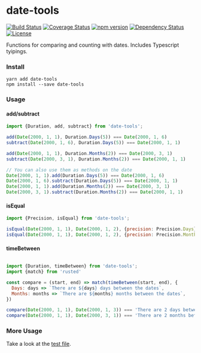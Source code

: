 # date-tools
[![Build Status](https://travis-ci.org/Pajn/date-tools.svg?branch=master)](https://travis-ci.org/Pajn/date-tools)
[![Coverage Status](https://coveralls.io/repos/github/Pajn/date-tools/badge.svg?branch=master)](https://coveralls.io/github/Pajn/date-tools?branch=master)
[![npm version](https://badge.fury.io/js/date-tools.svg)](https://badge.fury.io/js/date-tools)
[![Dependency Status](https://david-dm.org/Pajn/date-tools.svg)](https://david-dm.org/Pajn/date-tools)
[![License](http://img.shields.io/:license-mit-blue.svg)](http://doge.mit-license.org)

Functions for comparing and counting with dates. Includes Typescript tyipings.


### Install
```
yarn add date-tools
npm install --save date-tools
```

### Usage

#### add/subtract
```javascript
import {Duration, add, subtract} from 'date-tools';

add(Date(2000, 1, 1), Duration.Days(5)) === Date(2000, 1, 6)
subtract(Date(2000, 1, 6), Duration.Days(5)) === Date(2000, 1, 1)

add(Date(2000, 1, 1), Duration.Months(2)) === Date(2000, 3, 1)
subtract(Date(2000, 3, 1), Duration.Months(2)) === Date(2000, 1, 1)

// You can also use them as methods on the date
Date(2000, 1, 1).add(Duration.Days(5)) === Date(2000, 1, 6)
Date(2000, 1, 6).subtract(Duration.Days(5)) === Date(2000, 1, 1)
Date(2000, 1, 1).add(Duration.Months(2)) === Date(2000, 3, 1)
Date(2000, 3, 1).subtract(Duration.Months(2)) === Date(2000, 1, 1)
```

#### isEqual
```javascript
import {Precision, isEqual} from 'date-tools';

isEqual(Date(2000, 1, 1), Date(2000, 1, 2), {precision: Precision.Days}) === false
isEqual(Date(2000, 1, 1), Date(2000, 1, 2), {precision: Precision.Months}) === true
```

#### timeBetween
```javascript

import {Duration, timeBetween} from 'date-tools';
import {match} from 'rusted'

const compare = (start, end) => match(timeBetween(start, end), {
  Days: days => `There are ${days} days between the dates`,
  Months: months => `There are ${months} months between the dates`,
})

compare(Date(2000, 1, 1), Date(2000, 1, 3)) === 'There are 2 days between the dates'
compare(Date(2000, 1, 1), Date(2000, 3, 1)) === 'There are 2 months between the dates'
```

### More Usage
Take a look at the [test file](https://github.com/Pajn/date-tools/blob/master/src/index.test.ts).